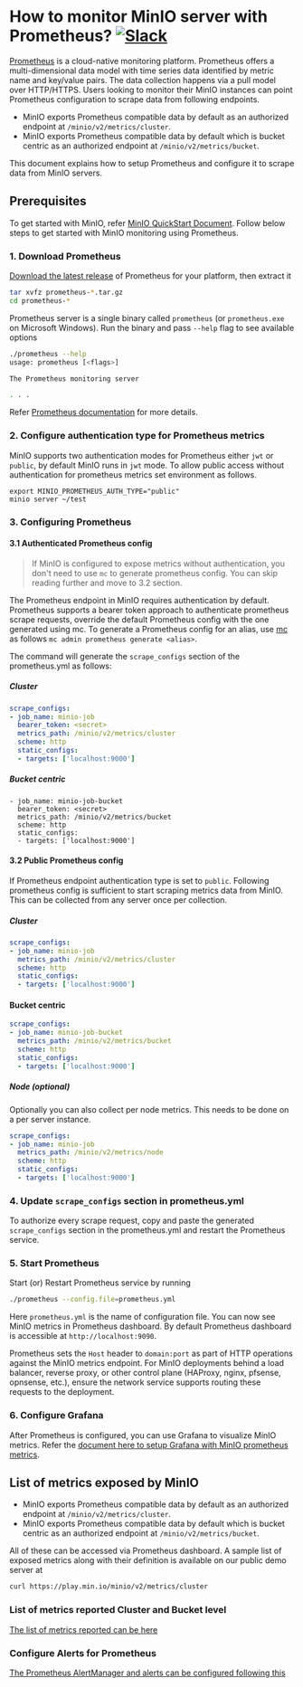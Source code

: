 # How to monitor MinIO server with Prometheus? [![Slack](https://slack.min.io/slack?type=svg)](https://slack.min.io)

[Prometheus](https://prometheus.io) is a cloud-native monitoring platform. Prometheus offers a multi-dimensional data model with time series data identified by metric name and key/value pairs. The data collection happens via a pull model over HTTP/HTTPS. Users looking to monitor their MinIO instances can point Prometheus configuration to scrape data from following endpoints. 

- MinIO exports Prometheus compatible data by default as an authorized endpoint at `/minio/v2/metrics/cluster`. 
- MinIO exports Prometheus compatible data by default which is bucket centric as an authorized endpoint at `/minio/v2/metrics/bucket`.

This document explains how to setup Prometheus and configure it to scrape data from MinIO servers.

## Prerequisites

To get started with MinIO, refer [MinIO QuickStart Document](https://min.io/docs/minio/linux/index.html#quickstart-for-linux).
Follow below steps to get started with MinIO monitoring using Prometheus.

### 1. Download Prometheus

[Download the latest release](https://prometheus.io/download) of Prometheus for your platform, then extract it

```sh
tar xvfz prometheus-*.tar.gz
cd prometheus-*
```

Prometheus server is a single binary called `prometheus` (or `prometheus.exe` on Microsoft Windows). Run the binary and pass `--help` flag to see available options

```sh
./prometheus --help
usage: prometheus [<flags>]

The Prometheus monitoring server

. . .
```

Refer [Prometheus documentation](https://prometheus.io/docs/introduction/first_steps/) for more details.

### 2. Configure authentication type for Prometheus metrics

MinIO supports two authentication modes for Prometheus either `jwt` or `public`, by default MinIO runs in `jwt` mode. To allow public access without authentication for prometheus metrics set environment as follows.

```
export MINIO_PROMETHEUS_AUTH_TYPE="public"
minio server ~/test
```

### 3. Configuring Prometheus

#### 3.1 Authenticated Prometheus config

> If MinIO is configured to expose metrics without authentication, you don't need to use `mc` to generate prometheus config. You can skip reading further and move to 3.2 section.

The Prometheus endpoint in MinIO requires authentication by default. Prometheus supports a bearer token approach to authenticate prometheus scrape requests, override the default Prometheus config with the one generated using mc. To generate a Prometheus config for an alias, use [mc](https://min.io/docs/minio/linux/reference/minio-mc.html#quickstart) as follows `mc admin prometheus generate <alias>`.

The command will generate the `scrape_configs` section of the prometheus.yml as follows:

##### Cluster

```yaml
scrape_configs:
- job_name: minio-job
  bearer_token: <secret>
  metrics_path: /minio/v2/metrics/cluster
  scheme: http
  static_configs:
  - targets: ['localhost:9000']
```

##### Bucket centric

```
- job_name: minio-job-bucket
  bearer_token: <secret>
  metrics_path: /minio/v2/metrics/bucket
  scheme: http
  static_configs:
  - targets: ['localhost:9000']

```

#### 3.2 Public Prometheus config

If Prometheus endpoint authentication type is set to `public`. Following prometheus config is sufficient to start scraping metrics data from MinIO.
This can be collected from any server once per collection.

##### Cluster

```yaml
scrape_configs:
- job_name: minio-job
  metrics_path: /minio/v2/metrics/cluster
  scheme: http
  static_configs:
  - targets: ['localhost:9000']
```

#### Bucket centric

```yaml
scrape_configs:
- job_name: minio-job-bucket
  metrics_path: /minio/v2/metrics/bucket
  scheme: http
  static_configs:
  - targets: ['localhost:9000']
```

##### Node (optional)

Optionally you can also collect per node metrics. This needs to be done on a per server instance.

```yaml
scrape_configs:
- job_name: minio-job
  metrics_path: /minio/v2/metrics/node
  scheme: http
  static_configs:
  - targets: ['localhost:9000']
```

### 4. Update `scrape_configs` section in prometheus.yml

To authorize every scrape request, copy and paste the generated `scrape_configs` section in the prometheus.yml and restart the Prometheus service.

### 5. Start Prometheus

Start (or) Restart Prometheus service by running

```sh
./prometheus --config.file=prometheus.yml
```

Here `prometheus.yml` is the name of configuration file. You can now see MinIO metrics in Prometheus dashboard. By default Prometheus dashboard is accessible at `http://localhost:9090`.

Prometheus sets the `Host` header to `domain:port` as part of HTTP operations against the MinIO metrics endpoint. For MinIO deployments behind a load balancer, reverse proxy, or other control plane (HAProxy, nginx, pfsense, opnsense, etc.), ensure the network service supports routing these requests to the deployment.

### 6. Configure Grafana

After Prometheus is configured, you can use Grafana to visualize MinIO metrics. Refer the [document here to setup Grafana with MinIO prometheus metrics](https://github.com/minio/minio/blob/master/docs/metrics/prometheus/grafana/README.md).

## List of metrics exposed by MinIO

- MinIO exports Prometheus compatible data by default as an authorized endpoint at `/minio/v2/metrics/cluster`. 
- MinIO exports Prometheus compatible data by default which is bucket centric as an authorized endpoint at `/minio/v2/metrics/bucket`.

All of these can be accessed via Prometheus dashboard. A sample list of exposed metrics along with their definition is available on our public demo server at

```sh
curl https://play.min.io/minio/v2/metrics/cluster
```

### List of metrics reported Cluster and Bucket level

[The list of metrics reported can be here](https://github.com/minio/minio/blob/master/docs/metrics/prometheus/list.md)

### Configure Alerts for Prometheus

[The Prometheus AlertManager and alerts can be configured following this](http://github.com/minio/minio/blob/master/metrics/prometheus/alerts.md)
